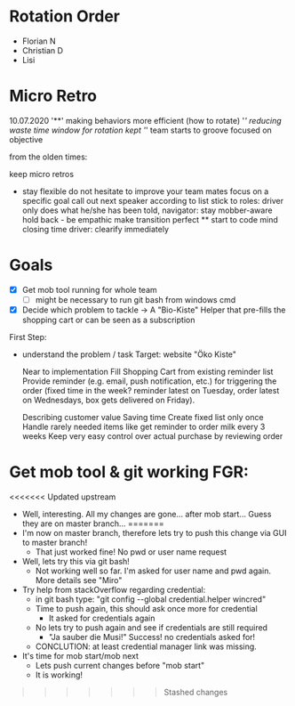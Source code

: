 # Rotation Order

- Florian N 
- Christian D
- Lisi

# Micro Retro

10.07.2020
'**' making behaviors more efficient (how to rotate)
'*' reducing waste
time window for rotation kept
'*' team starts to groove
focused on objective


from the olden times:

keep micro retros
* stay flexible
do not hesitate to improve your team mates
focus on a specific goal
call out next speaker according to list
stick to roles: driver only does what he/she has been told, navigator: stay mobber-aware
hold back - be empathic
make transition perfect
** start to code
mind closing time
driver: clearify immediately

# Goals

- [x] Get mob tool running for whole team
    - [ ] might be necessary to run git bash from windows cmd
- [x] Decide which problem to tackle
    -> A "Bio-Kiste" Helper that pre-fills the shopping cart or can be seen as a subscription

First Step:
 - understand the problem / task
    Target: website "Öko Kiste"

    Near to implementation
       Fill Shopping Cart from existing reminder list
       Provide reminder (e.g. email, push notification, etc.) for triggering the order (fixed time in the week? reminder latest on Tuesday, order latest on Wednesdays, box gets delivered on Friday).
       
    Describing customer value
       Saving time
       Create fixed list only once
       Handle rarely needed items like get reminder to order milk every 3 weeks
       Keep very easy control over actual purchase by reviewing order


# Get mob tool & git working FGR:

<<<<<<< Updated upstream
- Well, interesting. All my changes are gone... after mob start...
Guess they are on master branch...
=======
- I'm now on master branch, therefore lets try to push this change via GUI to master branch!
   - That just worked fine! No pwd or user name request
- Well, lets try this via git bash!
   - Not working well so far. I'm asked for user name and pwd again. More details see "Miro"
- Try help from stackOverflow regarding credential:
    - in git bash type: "git config --global credential.helper wincred"
    - Time to push again, this should ask once more for credential
       - It asked for credentials again
    - No lets try to push again and see if credentials are still required
       - "Ja sauber die Musi!" Success! no credentials asked for!
    - CONCLUTION: at least credential manager link was missing.
- It's time for mob start/mob next
    - Lets push current changes before "mob start"
    - It is working!

    
 
>>>>>>> Stashed changes
